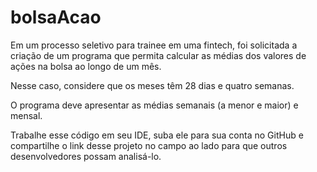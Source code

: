 # bolsaAcao

Em um processo seletivo para trainee em uma fintech, foi solicitada a criação de um programa que permita calcular as médias dos valores de ações na bolsa ao longo de um mês.

Nesse caso, considere que os meses têm 28 dias e quatro semanas.

O programa deve apresentar as médias semanais (a menor e maior) e mensal.

Trabalhe esse código em seu IDE, suba ele para sua conta no GitHub e compartilhe o link desse projeto no campo ao lado para que outros desenvolvedores possam analisá-lo.
